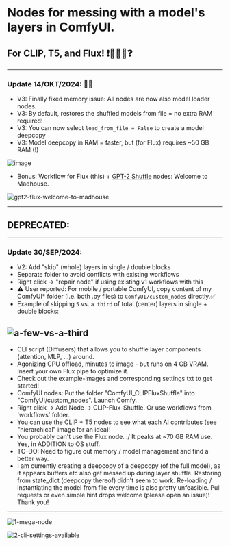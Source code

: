 # Nodes for messing with a model's layers in ComfyUI.
## For CLIP, T5, and Flux! ❗🤖🔀🤖❓
------
### Update 14/OKT/2024: 🥳🎉
- V3: Finally fixed memory issue: All nodes are now also model loader nodes.
- V3: By default, restores the shuffled models from file = no extra RAM required!
- V3: You can now select `load_from_file = False` to create a model deepcopy
- V3: Model deepcopy in RAM = faster, but (for Flux) requires ~50 GB RAM (!)

![image](https://github.com/user-attachments/assets/6fb26ff1-69fc-4714-8f33-f31b078b16d4)

- Bonus: Workflow for Flux (this) + [GPT-2 Shuffle](https://github.com/zer0int/ComfyUI-GPT2-Layer-Shuffle-Prompting) nodes: Welcome to Madhouse.

![gpt2-flux-welcome-to-madhouse](https://github.com/user-attachments/assets/5eaed064-3d5d-4685-8a53-174ce7272df5)

------
## DEPRECATED:
------
### Update 30/SEP/2024:
- V2: Add "skip" (whole) layers in single / double blocks
- Separate folder to avoid conflicts with existing workflows 
- Right click -> "repair node" if using existing v1 workflows with this
- ⚠️ User reported: For mobile / portable ComfyUI, copy content of my ComfyUI* folder (i.e. both .py files) to `ComfyUI/custom_nodes` directly.✅
- Example of skipping `5` vs. `a third` of total (center) layers in single + double blocks:

![a-few-vs-a-third](https://github.com/user-attachments/assets/7493e446-f4f5-4868-8d64-03c090f7e9b8)
-----
- CLI script (Diffusers) that allows you to shuffle layer components (attention, MLP, ...) around.
- Agonizing CPU offload, minutes to image - but runs on 4 GB VRAM. Insert your own Flux pipe to optimize it.
- Check out the example-images and corresponding settings txt to get started!
- ComfyUI nodes: Put the folder "ComfyUI_CLIPFluxShuffle" into "ComfyUI/custom_nodes". Launch Comfy.
- Right click -> Add Node -> CLIP-Flux-Shuffle. Or use workflows from 'workflows' folder.
- You can use the CLIP + T5 nodes to see what each AI contributes (see "hierarchical" image for an idea)!
- You probably can't use the Flux node. :/ It peaks at ~70 GB RAM use. Yes, in ADDITION to OS stuff.
- TO-DO: Need to figure out memory / model management and find a better way.
- I am currently creating a deepcopy of a deepcopy (of the full model), as it appears buffers etc also get messed up during layer shuffle. Restoring from state_dict (deepcopy thereof) didn't seem to work. Re-loading / instantiating the model from file every time is also pretty unfeasible. Pull requests or even simple hint drops welcome (please open an issue)! Thank you!
--------
![1-mega-node](https://github.com/user-attachments/assets/29cd2edb-9b87-41ac-ae28-dcbc30cb25eb)

![2-cli-settings-available](https://github.com/user-attachments/assets/fd195761-cfca-4e62-acba-ed22b638197f)
